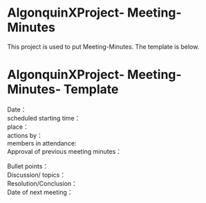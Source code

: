 # AlgonquinXProject- Meeting-Minutes
This project is used to put Meeting-Minutes. The template is below.

# AlgonquinXProject- Meeting-Minutes- Template
Date：</br>
scheduled starting time：</br>
place：</br>
actions by：</br>
members in attendance:</br>
Approval of previous meeting minutes：</br>

Bullet points：</br>
Discussion/ topics：</br>
Resolution/Conclusion：</br>
Date of next meeting：</br>
